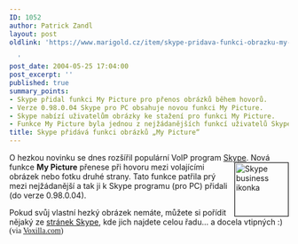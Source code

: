 ```yaml
---
ID: 1052
author: Patrick Zandl
layout: post
oldlink: 'https://www.marigold.cz/item/skype-pridava-funkci-obrazku-my-picture

  '
post_date: 2004-05-25 17:04:00
post_excerpt: ''
published: true
summary_points:
- Skype přidal funkci My Picture pro přenos obrázků během hovorů.
- Verze 0.98.0.04 Skype pro PC obsahuje novou funkci My Picture.
- Skype nabízí uživatelům obrázky ke stažení pro funkci My Picture.
- Funkce My Picture byla jednou z nejžádanějších funkcí uživatelů Skype.
title: Skype přidává funkci obrázků „My Picture“
---
```


<p>
O hezkou novinku se dnes rozšířil populární VoIP program <A href="http://www.skype.com/" target=_blank>Skype</A>. Nová funkce <STRONG>My Picture</STRONG> <IMG height=96 alt="Skype business ikonka" src="/wp-content/uploads/business-skype.jpg" width=96 align=right border=1>přenese při hovoru mezi volajícími obrázek nebo fotku druhé strany. Tato funkce patřila prý mezi nejžádanější a tak ji k Skype programu (pro PC) přidali (do verze 0.98.0.04).</p>

<p>
Pokud svůj vlastní hezký obrázek nemáte, můžete si pořídit nějaký ze <A href="http://www.skype.com/download_avatars.html" target=_blank>stránek Skype</A>, kde jich najdete celou řadu... a docela vtipných :)<FONT face=Times> (via <A href="http://voxilla.com/modules.php?op=modload&amp;name=News&amp;file=article&amp;sid=68" target=_blank>Voxilla.com</A>)</FONT></p>